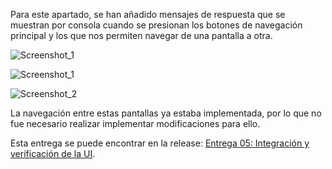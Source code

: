 Para este apartado, se han añadido mensajes de respuesta que se muestran por consola cuando se presionan los botones de navegación principal y los que nos permiten navegar de una pantalla a otra.

![Screenshot_1](https://github.com/ikergcalvino/SoundShare/assets/90251807/187b64a2-dfb8-46e7-8a8f-cc80e478fe90)

![Screenshot_1](https://github.com/ikergcalvino/SoundShare/assets/90251807/d61feaf5-dda1-46e8-b31e-3fe4f8e2e592)

![Screenshot_2](https://github.com/ikergcalvino/SoundShare/assets/90251807/4ea93e5d-38c7-4241-aae6-0f1147dbbec1)

La navegación entre estas pantallas ya estaba implementada, por lo que no fue necesario realizar implementar modificaciones para ello.

Esta entrega se puede encontrar en la
release: [Entrega 05: Integración y verificación de la UI](https://github.com/ikergcalvino/SoundShare/releases/tag/v0.1).